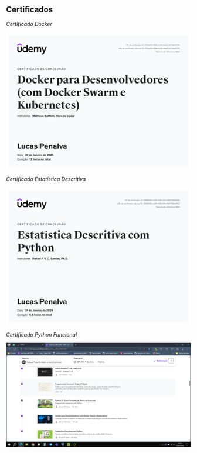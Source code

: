 
<!--## Aprendizados

# Exercícios


1. ...
[Resposta Ex1.](exercicios/ex1.txt)


2. ...
[Resposta Ex2.](exercicios/ex2.txt)



# Evidências


Ao executar o código do exercício ... observei que ... conforme podemos ver na imagem a seguir:


![Evidencia 1](evidencias/sample.webp)

-->

## Certificados

_Certificado Docker_

![Curso Python](certificados/docker.jpg)

_Certificado Estatística Descritiva_

![Curso MA](certificados/estatistica.jpg)

_Certificado Python Funcional_

![Curso Segurança](certificados/python.jpg)